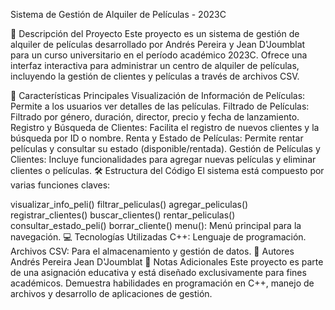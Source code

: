 Sistema de Gestión de Alquiler de Películas - 2023C

🎥 Descripción del Proyecto
Este proyecto es un sistema de gestión de alquiler de películas desarrollado por Andrés Pereira y Jean D'Joumblat para un curso universitario en el período académico 2023C. Ofrece una interfaz interactiva para administrar un centro de alquiler de películas, incluyendo la gestión de clientes y películas a través de archivos CSV.

🌟 Características Principales
Visualización de Información de Películas: Permite a los usuarios ver detalles de las películas.
Filtrado de Películas: Filtrado por género, duración, director, precio y fecha de lanzamiento.
Registro y Búsqueda de Clientes: Facilita el registro de nuevos clientes y la búsqueda por ID o nombre.
Renta y Estado de Películas: Permite rentar películas y consultar su estado (disponible/rentada).
Gestión de Películas y Clientes: Incluye funcionalidades para agregar nuevas películas y eliminar clientes o películas.
🛠️ Estructura del Código
El sistema está compuesto por varias funciones claves:

visualizar_info_peli()
filtrar_peliculas()
agregar_peliculas()
registrar_clientes()
buscar_clientes()
rentar_peliculas()
consultar_estado_peli()
borrar_cliente()
menu(): Menú principal para la navegación.
💻 Tecnologías Utilizadas
C++: Lenguaje de programación.
Archivos CSV: Para el almacenamiento y gestión de datos.
👥 Autores
Andrés Pereira
Jean D'Joumblat
📝 Notas Adicionales
Este proyecto es parte de una asignación educativa y está diseñado exclusivamente para fines académicos. Demuestra habilidades en programación en C++, manejo de archivos y desarrollo de aplicaciones de gestión.
